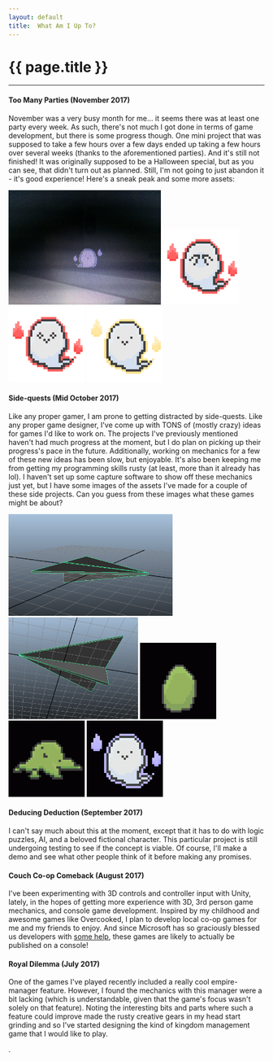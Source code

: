 ```yaml
---
layout: default
title:  What Am I Up To?
---
```


# {{ page.title }}

---

#### Too Many Parties (November 2017)
November was a very busy month for me... it seems there was at least one party every week. As such, there's not much I got done in terms of game development, but there is some progress though. One mini project that was supposed to take a few hours over a few days ended up taking a few hours over several weeks (thanks to the aforementioned parties). And it's still not finished! It was originally supposed to be a Halloween special, but as you can see, that didn't turn out as planned. Still, I'm not going to just abandon it - it's good experience! Here's a sneak peak and some more assets:

<img src="images/ghost.JPG" width="300">
<img src="images/IMG_3959.PNG" width="150">
<img src="images/IMG_3958.PNG" width="150">
<img src="images/IMG_3957.PNG" width="150">


#### Side-quests (Mid October 2017)
Like any proper gamer, I am prone to getting distracted by side-quests. Like any proper game designer, I've come up with TONS of (mostly crazy) ideas for games I'd like to work on. The projects I've previously mentioned haven't had much progress at the moment, but I do plan on picking up their progress's pace in the future. Additionally, working on mechanics for a few of these new ideas has been slow, but enjoyable. It's also been keeping me from getting my programming skills rusty (at least, more than it already has lol). I haven't set up some capture software to show off these mechanics just yet, but I have some images of the assets I've made for a couple of these side projects. Can you guess from these images what these games might be about?

<img src="images/paperplane_pic.png" height="200">
<img src="images/paperplane_pic2.png" height="200">

<img src="images/IMG_3823.GIF" width="150">
<img src="images/IMG_3843.GIF" width="150">
<img src="images/IMG_3835.GIF" width="150">


#### Deducing Deduction (September 2017)
I can't say much about this at the moment, except that it has to do with logic puzzles, AI, and a beloved fictional character. This particular project is still undergoing testing to see if the concept is viable. Of course, I'll make a demo and see what other people think of it before making any promises.

#### Couch Co-op Comeback (August 2017)
I've been experimenting with 3D controls and controller input with Unity, lately, in the hopes of getting more experience with 3D, 3rd person game mechanics, and console game development. Inspired by my childhood and awesome games like Overcooked, I plan to develop local co-op games for me and my friends to enjoy. And since Microsoft has so graciously blessed us developers with [some help](http://www.xbox.com/en-US/developers/creators-program), these games are likely to actually be published on a console!

#### Royal Dilemma (July 2017)
One of the games I've played recently  included a really cool empire-manager feature. However, I found the mechanics with this manager were a bit lacking (which is understandable, given that the game's focus wasn't solely on that feature). Noting the interesting bits and parts where such a feature could improve made the rusty creative gears in my head start grinding and so I've started designing the kind of kingdom management game that I would like to play.

.

